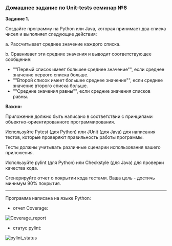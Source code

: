### Домашнее задание по Unit-tests семинар №6

**Задание 1.** 

Создайте программу на Python или Java, которая принимает два списка чисел и выполняет следующие действия:

a. Рассчитывает среднее значение каждого списка.

b. Сравнивает эти средние значения и выводит соответствующее сообщение:
- ""Первый список имеет большее среднее значение"", если среднее значение первого списка больше.
- ""Второй список имеет большее среднее значение"", если среднее значение второго списка больше.
- ""Средние значения равны"", если средние значения списков равны.

**Важно:**

Приложение должно быть написано в соответствии с принципами объектно-ориентированного программирования.

Используйте Pytest (для Python) или JUnit (для Java) для написания тестов, которые проверяют правильность работы 
программы. 

Тесты должны учитывать различные сценарии использования вашего приложения.

Используйте pylint (для Python) или Checkstyle (для Java) для проверки качества кода.

Сгенерируйте отчет о покрытии кода тестами. Ваша цель - достичь минимум 90% покрытия.

---

Программа написана на языке Python:

- отчет Coverage:
<image src="Coverage_report.png" alt="Coverage_report">

- статус pylint:
<image src="pylint_status.png" alt="pylint_status">